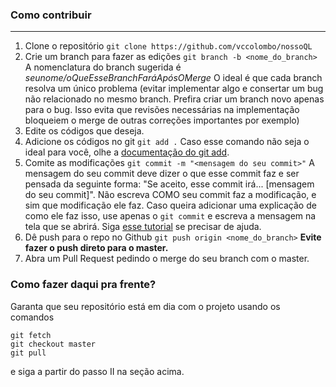 ### Como contribuir

***

1. Clone o repositório `git clone https://github.com/vccolombo/nossoQL`	
2. Crie um branch para fazer as edições `git branch -b <nome_do_branch>`
A nomenclatura do branch sugerida é *seunome/oQueEsseBranchFaráApósOMerge*
O ideal é que cada branch resolva um único problema (evitar implementar algo e consertar um bug não relacionado no mesmo branch. Prefira criar um branch novo apenas para o bug. Isso evita que revisões necessárias na implementação bloqueiem o merge de outras correções importantes por exemplo)
3. Edite os códigos que deseja.
4. Adicione os códigos no git `git add .`
Caso esse comando não seja o ideal para você, olhe a [documentação do git add](https://git-scm.com/docs/git-add).
5. Comite as modificações `git commit -m "<mensagem do seu commit>"`
A mensagem do seu commit deve dizer o que esse commit faz e ser pensada da seguinte forma: "Se aceito, esse commit irá... [mensagem do seu commit]".
Não escreva COMO seu commit faz a modificação, e sim que modificação ele faz. Caso queira adicionar uma explicação de como ele faz isso, use apenas o `git commit` e escreva a mensagem na tela que se abrirá. Siga [esse tutorial](https://chris.beams.io/posts/git-commit/) se precisar de ajuda.
6. Dê push para o repo no Github `git push origin <nome_do_branch>`
**Evite fazer o push direto para o master.**
7. Abra um Pull Request pedindo o merge do seu branch com o master. 

### Como fazer daqui pra frente?

Garanta que seu repositório está em dia com o projeto usando os comandos

```shell
git fetch
git checkout master
git pull
```

e siga a partir do passo II na seção acima.